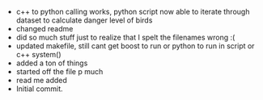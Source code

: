 - c++ to python calling works, python script now able to iterate through dataset to calculate danger level of birds
- changed readme
- did so much stuff just to realize that I spelt the filenames wrong :(
- updated makefile, still cant get boost to run or python to run in script or c++ system()
- added a ton of things
- started off the file p much
- read me added
- Initial commit.
